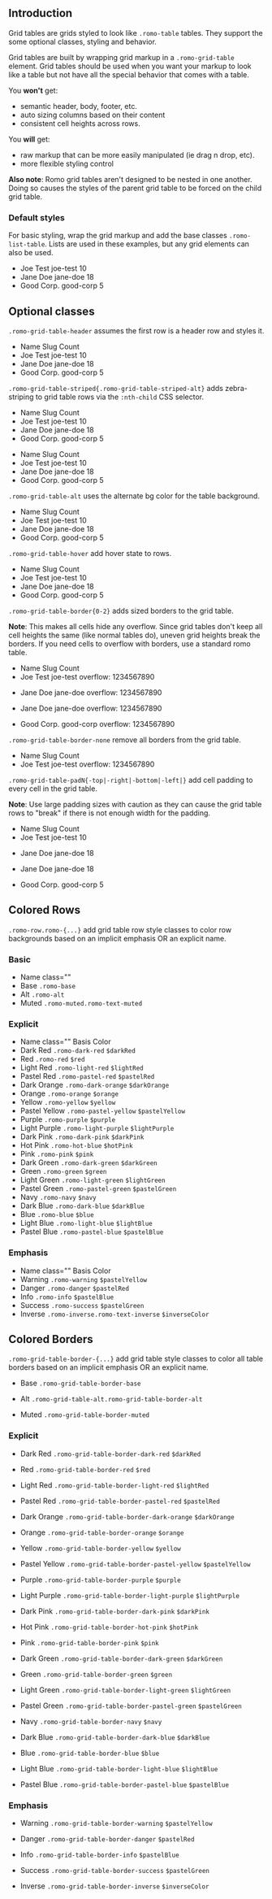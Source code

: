 ## Introduction

Grid tables are grids styled to look like `.romo-table` tables.  They support the some optional classes, styling and behavior.

Grid tables are built by wrapping grid markup in a `.romo-grid-table` element.  Grid tables should be used when you want your markup to look like a table but not have all the special behavior that comes with a table.

You **won't** get:

* semantic header, body, footer, etc.
* auto sizing columns based on their content
* consistent cell heights across rows.

You **will** get:

* raw markup that can be more easily manipulated (ie drag n drop, etc).
* more flexible styling control

**Also note**: Romo grid tables aren't designed to be nested in one another.  Doing so causes the styles of the parent grid table to be forced on the child grid table.

### Default styles

For basic styling, wrap the grid markup and add the base classes `.romo-list-table`.  Lists are used in these examples, but any grid elements can also be used.

<div>
  <ul class="romo-grid-table">
    <li class="romo-row">
      <span class="romo-span romo-6-12">Joe Test</span>
      <span class="romo-span romo-5-12">joe-test</span>
      <span class="romo-span romo-1-12">10</span>
    </li>
    <li class="romo-row">
      <span class="romo-span romo-6-12">Jane Doe</span>
      <span class="romo-span romo-5-12">jane-doe</span>
      <span class="romo-span romo-1-12">18</span>
    </li>
    <li class="romo-row">
      <span class="romo-span romo-6-12">Good Corp.</span>
      <span class="romo-span romo-5-12">good-corp</span>
      <span class="romo-span romo-1-12">5</span>
    </li>
  </ul>
</div>

## Optional classes

`.romo-grid-table-header` assumes the first row is a header row and styles it.

<div class="romo-push2-bottom">
  <ul class="romo-grid-table romo-grid-table-header">
    <li class="romo-row">
      <span class="romo-span romo-6-12">Name</span>
      <span class="romo-span romo-5-12">Slug</span>
      <span class="romo-span romo-1-12">Count</span>
    </li>
    <li class="romo-row">
      <span class="romo-span romo-6-12">Joe Test</span>
      <span class="romo-span romo-5-12">joe-test</span>
      <span class="romo-span romo-1-12">10</span>
    </li>
    <li class="romo-row">
      <span class="romo-span romo-6-12">Jane Doe</span>
      <span class="romo-span romo-5-12">jane-doe</span>
      <span class="romo-span romo-1-12">18</span>
    </li>
    <li class="romo-row">
      <span class="romo-span romo-6-12">Good Corp.</span>
      <span class="romo-span romo-5-12">good-corp</span>
      <span class="romo-span romo-1-12">5</span>
    </li>
  </ul>
</div>

`.romo-grid-table-striped{.romo-grid-table-striped-alt}` adds zebra-striping to grid table rows via the `:nth-child` CSS selector.

<div class="romo-push-bottom">
  <ul class="romo-grid-table romo-grid-table-header romo-grid-table-striped">
    <li class="romo-row">
      <span class="romo-span romo-6-12">Name</span>
      <span class="romo-span romo-5-12">Slug</span>
      <span class="romo-span romo-1-12">Count</span>
    </li>
    <li class="romo-row">
      <span class="romo-span romo-6-12">Joe Test</span>
      <span class="romo-span romo-5-12">joe-test</span>
      <span class="romo-span romo-1-12">10</span>
    </li>
    <li class="romo-row">
      <span class="romo-span romo-6-12">Jane Doe</span>
      <span class="romo-span romo-5-12">jane-doe</span>
      <span class="romo-span romo-1-12">18</span>
    </li>
    <li class="romo-row">
      <span class="romo-span romo-6-12">Good Corp.</span>
      <span class="romo-span romo-5-12">good-corp</span>
      <span class="romo-span romo-1-12">5</span>
    </li>
  </ul>
</div>

<div class="romo-push2-bottom">
  <ul class="romo-grid-table romo-grid-table-header romo-grid-table-striped romo-grid-table-striped-alt">
    <li class="romo-row">
      <span class="romo-span romo-6-12">Name</span>
      <span class="romo-span romo-5-12">Slug</span>
      <span class="romo-span romo-1-12">Count</span>
    </li>
    <li class="romo-row">
      <span class="romo-span romo-6-12">Joe Test</span>
      <span class="romo-span romo-5-12">joe-test</span>
      <span class="romo-span romo-1-12">10</span>
    </li>
    <li class="romo-row">
      <span class="romo-span romo-6-12">Jane Doe</span>
      <span class="romo-span romo-5-12">jane-doe</span>
      <span class="romo-span romo-1-12">18</span>
    </li>
    <li class="romo-row">
      <span class="romo-span romo-6-12">Good Corp.</span>
      <span class="romo-span romo-5-12">good-corp</span>
      <span class="romo-span romo-1-12">5</span>
    </li>
  </ul>
</div>

`.romo-grid-table-alt` uses the alternate bg color for the table background.

<div class="romo-push2-bottom">
  <ul class="romo-grid-table romo-grid-table-header romo-grid-table-alt">
    <li class="romo-row">
      <span class="romo-span romo-6-12">Name</span>
      <span class="romo-span romo-5-12">Slug</span>
      <span class="romo-span romo-1-12">Count</span>
    </li>
    <li class="romo-row">
      <span class="romo-span romo-6-12">Joe Test</span>
      <span class="romo-span romo-5-12">joe-test</span>
      <span class="romo-span romo-1-12">10</span>
    </li>
    <li class="romo-row">
      <span class="romo-span romo-6-12">Jane Doe</span>
      <span class="romo-span romo-5-12">jane-doe</span>
      <span class="romo-span romo-1-12">18</span>
    </li>
    <li class="romo-row">
      <span class="romo-span romo-6-12">Good Corp.</span>
      <span class="romo-span romo-5-12">good-corp</span>
      <span class="romo-span romo-1-12">5</span>
    </li>
  </ul>
</div>

`.romo-grid-table-hover` add hover state to rows.

<div class="romo-push2-bottom">
  <ul class="romo-grid-table romo-grid-table-header romo-grid-table-hover">
    <li class="romo-row">
      <span class="romo-span romo-6-12">Name</span>
      <span class="romo-span romo-5-12">Slug</span>
      <span class="romo-span romo-1-12">Count</span>
    </li>
    <li class="romo-row">
      <span class="romo-span romo-6-12">Joe Test</span>
      <span class="romo-span romo-5-12">joe-test</span>
      <span class="romo-span romo-1-12">10</span>
    </li>
    <li class="romo-row">
      <span class="romo-span romo-6-12">Jane Doe</span>
      <span class="romo-span romo-5-12">jane-doe</span>
      <span class="romo-span romo-1-12">18</span>
    </li>
    <li class="romo-row">
      <span class="romo-span romo-6-12">Good Corp.</span>
      <span class="romo-span romo-5-12">good-corp</span>
      <span class="romo-span romo-1-12">5</span>
    </li>
  </ul>
</div>

`.romo-grid-table-border{0-2}` adds sized borders to the grid table.

**Note**: This makes all cells hide any overflow.  Since grid tables don't keep all cell heights the same (like normal tables do), uneven grid heights break the borders.  If you need cells to overflow with borders, use a standard romo table.

<div class="romo-push0-bottom">
  <ul class="romo-grid-table romo-grid-table-header romo-grid-table-border">
    <li class="romo-row">
      <span class="romo-span romo-6-12">Name</span>
      <span class="romo-span romo-5-12">Slug</span>
      <span class="romo-span romo-1-12">Count</span>
    </li>
    <li class="romo-row">
      <span class="romo-span romo-6-12">Joe Test</span>
      <span class="romo-span romo-5-12">joe-test</span>
      <span class="romo-span romo-1-12">overflow: 1234567890</span>
    </li>
  </ul>
</div>

<div class="romo-push0-bottom">
  <ul class="romo-grid-table romo-grid-table-border0">
    <li class="romo-row">
      <span class="romo-span romo-6-12">Jane Doe</span>
      <span class="romo-span romo-5-12">jane-doe</span>
      <span class="romo-span romo-1-12">overflow: 1234567890</span>
    </li>
  </ul>
</div>

<div class="romo-push0-bottom">
  <ul class="romo-grid-table romo-grid-table-border1">
    <li class="romo-row">
      <span class="romo-span romo-6-12">Jane Doe</span>
      <span class="romo-span romo-5-12">jane-doe</span>
      <span class="romo-span romo-1-12">overflow: 1234567890</span>
    </li>
  </ul>
</div>

<div class="romo-push2-bottom">
  <ul class="romo-grid-table romo-grid-table-border2">
    <li class="romo-row">
      <span class="romo-span romo-6-12">Good Corp.</span>
      <span class="romo-span romo-5-12">good-corp</span>
      <span class="romo-span romo-1-12">overflow: 1234567890</span>
    </li>
  </ul>
</div>

`.romo-grid-table-border-none` remove all borders from the grid table.

<div class="romo-push2-bottom">
  <ul class="romo-grid-table romo-grid-table-header romo-grid-table-border-none">
    <li class="romo-row">
      <span class="romo-span romo-6-12">Name</span>
      <span class="romo-span romo-5-12">Slug</span>
      <span class="romo-span romo-1-12">Count</span>
    </li>
    <li class="romo-row">
      <span class="romo-span romo-6-12">Joe Test</span>
      <span class="romo-span romo-5-12">joe-test</span>
      <span class="romo-span romo-1-12">overflow: 1234567890</span>
    </li>
  </ul>
</div>

`.romo-grid-table-padN{-top|-right|-bottom|-left|}` add cell padding to every cell in the grid table.

**Note**: Use large padding sizes with caution as they can cause the grid table rows to "break" if there is not enough width for the padding.

<div class="romo-push0-bottom">
  <ul class="romo-grid-table romo-grid-table-header romo-grid-table-border romo-grid-table-pad0">
    <li class="romo-row">
      <span class="romo-span romo-6-12">Name</span>
      <span class="romo-span romo-5-12">Slug</span>
      <span class="romo-span romo-1-12">Count</span>
    </li>
    <li class="romo-row">
      <span class="romo-span romo-6-12">Joe Test</span>
      <span class="romo-span romo-5-12">joe-test</span>
      <span class="romo-span romo-1-12">10</span>
    </li>
  </ul>
</div>

<div class="romo-push0-bottom">
  <ul class="romo-grid-table romo-grid-table-border romo-grid-table-pad">
    <li class="romo-row">
      <span class="romo-span romo-6-12">Jane Doe</span>
      <span class="romo-span romo-5-12">jane-doe</span>
      <span class="romo-span romo-1-12">18</span>
    </li>
  </ul>
</div>

<div class="romo-push0-bottom">
  <ul class="romo-grid-table romo-grid-table-border romo-grid-table-pad1">
    <li class="romo-row">
      <span class="romo-span romo-6-12">Jane Doe</span>
      <span class="romo-span romo-5-12">jane-doe</span>
      <span class="romo-span romo-1-12">18</span>
    </li>
  </ul>
</div>

<div class="romo-push2-bottom">
  <ul class="romo-grid-table romo-grid-table-border romo-grid-table-pad2">
    <li class="romo-row">
      <span class="romo-span romo-6-12">Good Corp.</span>
      <span class="romo-span romo-5-12">good-corp</span>
      <span class="romo-span romo-1-12">5</span>
    </li>
  </ul>
</div>

## Colored Rows

`.romo-row.romo-{...}` add grid table row style classes to color row backgrounds based on an implicit emphasis OR an explicit name.

### Basic

<div class="romo-push2-bottom">
  <ul class="romo-grid-table romo-grid-table-header romo-grid-table-pad0 romo-grid-table-hover">
    <li class="romo-row">
      <span class="romo-span romo-1-2">Name</span>
      <span class="romo-span romo-1-2">class=""</span>
    </li>
    <li class="romo-row romo-base">
      <span class="romo-span romo-1-2">Base</span>
      <span class="romo-span romo-1-2"><code>.romo-base</code></span>
    </li>
    <li class="romo-row romo-alt">
      <span class="romo-span romo-1-2">Alt</span>
      <span class="romo-span romo-1-2"><code>.romo-alt</code></span>
    </li>
    <li class="romo-row romo-muted romo-text-muted">
      <span class="romo-span romo-1-2">Muted</span>
      <span class="romo-span romo-1-2"><code>.romo-muted.romo-text-muted</code></span>
    </li>
  </ul>
</div>

### Explicit

<div class="romo-push2-bottom">
  <ul class="romo-grid-table romo-grid-table-header romo-grid-table-pad0 romo-grid-table-hover">
    <li class="romo-row">
      <span class="romo-span romo-1-3">Name</span>
      <span class="romo-span romo-1-3">class=""</span>
      <span class="romo-span romo-1-3">Basis Color</span>
    </li>
    <li class="romo-row romo-dark-red romo-text-inverse">
      <span class="romo-span romo-1-3">Dark Red</span>
      <span class="romo-span romo-1-3"><code>.romo-dark-red</code></span>
      <span class="romo-span romo-1-3"><code>$darkRed</code></span>
    </li>
    <li class="romo-row romo-red romo-text-inverse">
      <span class="romo-span romo-1-3">Red</span>
      <span class="romo-span romo-1-3"><code>.romo-red</code></span>
      <span class="romo-span romo-1-3"><code>$red</code></span>
    </li>
    <li class="romo-row romo-light-red romo-text-inverse">
      <span class="romo-span romo-1-3">Light Red</span>
      <span class="romo-span romo-1-3"><code>.romo-light-red</code></span>
      <span class="romo-span romo-1-3"><code>$lightRed</code></span>
    </li>
    <li class="romo-row romo-pastel-red romo-text-base">
      <span class="romo-span romo-1-3">Pastel Red</span>
      <span class="romo-span romo-1-3"><code>.romo-pastel-red</code></span>
      <span class="romo-span romo-1-3"><code>$pastelRed</code></span>
    </li>
    <li class="romo-row romo-dark-orange romo-text-inverse">
      <span class="romo-span romo-1-3">Dark Orange</span>
      <span class="romo-span romo-1-3"><code>.romo-dark-orange</code></span>
      <span class="romo-span romo-1-3"><code>$darkOrange</code></span>
    </li>
    <li class="romo-row romo-orange romo-text-inverse">
      <span class="romo-span romo-1-3">Orange</span>
      <span class="romo-span romo-1-3"><code>.romo-orange</code></span>
      <span class="romo-span romo-1-3"><code>$orange</code></span>
    </li>
    <li class="romo-row romo-yellow romo-text-base">
      <span class="romo-span romo-1-3">Yellow</span>
      <span class="romo-span romo-1-3"><code>.romo-yellow</code></span>
      <span class="romo-span romo-1-3"><code>$yellow</code></span>
    </li>
    <li class="romo-row romo-pastel-yellow romo-text-base">
      <span class="romo-span romo-1-3">Pastel Yellow</span>
      <span class="romo-span romo-1-3"><code>.romo-pastel-yellow</code></span>
      <span class="romo-span romo-1-3"><code>$pastelYellow</code></span>
    </li>
    <li class="romo-row romo-purple romo-text-inverse">
      <span class="romo-span romo-1-3">Purple</span>
      <span class="romo-span romo-1-3"><code>.romo-purple</code></span>
      <span class="romo-span romo-1-3"><code>$purple</code></span>
    </li>
    <li class="romo-row romo-light-purple romo-text-inverse">
      <span class="romo-span romo-1-3">Light Purple</span>
      <span class="romo-span romo-1-3"><code>.romo-light-purple</code></span>
      <span class="romo-span romo-1-3"><code>$lightPurple</code></span>
    </li>
    <li class="romo-row romo-dark-pink romo-text-inverse">
      <span class="romo-span romo-1-3">Dark Pink</span>
      <span class="romo-span romo-1-3"><code>.romo-dark-pink</code></span>
      <span class="romo-span romo-1-3"><code>$darkPink</code></span>
    </li>
    <li class="romo-row romo-hot-pink romo-text-inverse">
      <span class="romo-span romo-1-3">Hot Pink</span>
      <span class="romo-span romo-1-3"><code>.romo-hot-blue</code></span>
      <span class="romo-span romo-1-3"><code>$hotPink</code></span>
    </li>
    <li class="romo-row romo-pink romo-text-inverse">
      <span class="romo-span romo-1-3">Pink</span>
      <span class="romo-span romo-1-3"><code>.romo-pink</code></span>
      <span class="romo-span romo-1-3"><code>$pink</code></span>
    </li>
    <li class="romo-row romo-dark-green romo-text-inverse">
      <span class="romo-span romo-1-3">Dark Green</span>
      <span class="romo-span romo-1-3"><code>.romo-dark-green</code></span>
      <span class="romo-span romo-1-3"><code>$darkGreen</code></span>
    </li>
    <li class="romo-row romo-green romo-text-inverse">
      <span class="romo-span romo-1-3">Green</span>
      <span class="romo-span romo-1-3"><code>.romo-green</code></span>
      <span class="romo-span romo-1-3"><code>$green</code></span>
    </li>
    <li class="romo-row romo-light-green romo-text-base">
      <span class="romo-span romo-1-3">Light Green</span>
      <span class="romo-span romo-1-3"><code>.romo-light-green</code></span>
      <span class="romo-span romo-1-3"><code>$lightGreen</code></span>
    </li>
    <li class="romo-row romo-pastel-green romo-text-base">
      <span class="romo-span romo-1-3">Pastel Green</span>
      <span class="romo-span romo-1-3"><code>.romo-pastel-green</code></span>
      <span class="romo-span romo-1-3"><code>$pastelGreen</code></span>
    </li>
    <li class="romo-row romo-navy romo-text-inverse">
      <span class="romo-span romo-1-3">Navy</span>
      <span class="romo-span romo-1-3"><code>.romo-navy</code></span>
      <span class="romo-span romo-1-3"><code>$navy</code></span>
    </li>
    <li class="romo-row romo-dark-blue romo-text-inverse">
      <span class="romo-span romo-1-3">Dark Blue</span>
      <span class="romo-span romo-1-3"><code>.romo-dark-blue</code></span>
      <span class="romo-span romo-1-3"><code>$darkBlue</code></span>
    </li>
    <li class="romo-row romo-blue romo-text-inverse">
      <span class="romo-span romo-1-3">Blue</span>
      <span class="romo-span romo-1-3"><code>.romo-blue</code></span>
      <span class="romo-span romo-1-3"><code>$blue</code></span>
    </li>
    <li class="romo-row romo-light-blue romo-text-inverse">
      <span class="romo-span romo-1-3">Light Blue</span>
      <span class="romo-span romo-1-3"><code>.romo-light-blue</code></span>
      <span class="romo-span romo-1-3"><code>$lightBlue</code></span>
    </li>
    <li class="romo-row romo-pastel-blue romo-text-base">
      <span class="romo-span romo-1-3">Pastel Blue</span>
      <span class="romo-span romo-1-3"><code>.romo-pastel-blue</code></span>
      <span class="romo-span romo-1-3"><code>$pastelBlue</code></span>
    </li>
  </ul>
</div>

### Emphasis

<div class="romo-push2-bottom">
  <ul class="romo-grid-table romo-grid-table-header romo-grid-table-pad0 romo-grid-table-hover">
    <li class="romo-row">
      <span class="romo-span romo-1-3">Name</span>
      <span class="romo-span romo-1-3">class=""</span>
      <span class="romo-span romo-1-3">Basis Color</span>
    </li>
    <li class="romo-row romo-warning">
      <span class="romo-span romo-1-3">Warning</span>
      <span class="romo-span romo-1-3"><code>.romo-warning</code></span>
      <span class="romo-span romo-1-3"><code>$pastelYellow</code></span>
    </li>
    <li class="romo-row romo-danger">
      <span class="romo-span romo-1-3">Danger</span>
      <span class="romo-span romo-1-3"><code>.romo-danger</code></span>
      <span class="romo-span romo-1-3"><code>$pastelRed</code></span>
    </li>
    <li class="romo-row romo-info">
      <span class="romo-span romo-1-3">Info</span>
      <span class="romo-span romo-1-3"><code>.romo-info</code></span>
      <span class="romo-span romo-1-3"><code>$pastelBlue</code></span>
    </li>
    <li class="romo-row romo-success">
      <span class="romo-span romo-1-3">Success</span>
      <span class="romo-span romo-1-3"><code>.romo-success</code></span>
      <span class="romo-span romo-1-3"><code>$pastelGreen</code></span>
    </li>
    <li class="romo-row romo-inverse romo-text-inverse">
      <span class="romo-span romo-1-3">Inverse</span>
      <span class="romo-span romo-1-3"><code>.romo-inverse.romo-text-inverse</code></span>
      <span class="romo-span romo-1-3"><code>$inverseColor</code></span>
    </li>
  </ul>
</div>

## Colored Borders

`.romo-grid-table-border-{...}` add grid table style classes to color all table borders based on an implicit emphasis OR an explicit name.

<div class="romo-push0-bottom">
  <ul class="romo-grid-table romo-grid-table-pad0 romo-grid-table-border2 romo-grid-table-border-base">
    <li class="romo-row">
      <span class="romo-span romo-1-2">Base</span>
      <span class="romo-span romo-1-2"><code>.romo-grid-table-border-base</code></span>
    </li>
  </ul>
</div>
<div class="romo-push0-bottom">
  <ul class="romo-grid-table romo-grid-table-pad0 romo-grid-table-border2 romo-grid-table-alt romo-grid-table-border-alt">
    <li class="romo-row">
      <span class="romo-span romo-1-2">Alt</span>
      <span class="romo-span romo-1-2"><code>.romo-grid-table-alt.romo-grid-table-border-alt</code></span>
    </li>
  </ul>
</div>
<div class="romo-push2-bottom">
  <ul class="romo-grid-table romo-grid-table-pad0 romo-grid-table-border2 romo-grid-table-border-muted">
    <li class="romo-row">
      <span class="romo-span romo-1-2">Muted</span>
      <span class="romo-span romo-1-2"><code>.romo-grid-table-border-muted</code></span>
    </li>
  </ul>
</div>

### Explicit

<div class="romo-push0-bottom">
  <ul class="romo-grid-table romo-grid-table-pad0 romo-grid-table-border2 romo-grid-table-border-dark-red">
    <li class="romo-row">
      <span class="romo-span romo-1-3">Dark Red</span>
      <span class="romo-span romo-1-3"><code>.romo-grid-table-border-dark-red</code></span>
      <span class="romo-span romo-1-3"><code>$darkRed</code></span>
    </li>
  </ul>
</div>
<div class="romo-push0-bottom">
  <ul class="romo-grid-table romo-grid-table-pad0 romo-grid-table-border2 romo-grid-table-border-red">
    <li class="romo-row">
      <span class="romo-span romo-1-3">Red</span>
      <span class="romo-span romo-1-3"><code>.romo-grid-table-border-red</code></span>
      <span class="romo-span romo-1-3"><code>$red</code></span>
    </li>
  </ul>
</div>
<div class="romo-push0-bottom">
  <ul class="romo-grid-table romo-grid-table-pad0 romo-grid-table-border2 romo-grid-table-border-light-red">
    <li class="romo-row">
      <span class="romo-span romo-1-3">Light Red</span>
      <span class="romo-span romo-1-3"><code>.romo-grid-table-border-light-red</code></span>
      <span class="romo-span romo-1-3"><code>$lightRed</code></span>
    </li>
  </ul>
</div>
<div class="romo-push0-bottom">
  <ul class="romo-grid-table romo-grid-table-pad0 romo-grid-table-border2 romo-grid-table-border-pastel-red">
    <li class="romo-row">
      <span class="romo-span romo-1-3">Pastel Red</span>
      <span class="romo-span romo-1-3"><code>.romo-grid-table-border-pastel-red</code></span>
      <span class="romo-span romo-1-3"><code>$pastelRed</code></span>
    </li>
  </ul>
</div>
<div class="romo-push0-bottom">
  <ul class="romo-grid-table romo-grid-table-pad0 romo-grid-table-border2 romo-grid-table-border-dark-orange">
    <li class="romo-row">
      <span class="romo-span romo-1-3">Dark Orange</span>
      <span class="romo-span romo-1-3"><code>.romo-grid-table-border-dark-orange</code></span>
      <span class="romo-span romo-1-3"><code>$darkOrange</code></span>
    </li>
  </ul>
</div>
<div class="romo-push0-bottom">
  <ul class="romo-grid-table romo-grid-table-pad0 romo-grid-table-border2 romo-grid-table-border-orange">
    <li class="romo-row">
      <span class="romo-span romo-1-3">Orange</span>
      <span class="romo-span romo-1-3"><code>.romo-grid-table-border-orange</code></span>
      <span class="romo-span romo-1-3"><code>$orange</code></span>
    </li>
  </ul>
</div>
<div class="romo-push0-bottom">
  <ul class="romo-grid-table romo-grid-table-pad0 romo-grid-table-border2 romo-grid-table-border-yellow">
    <li class="romo-row">
      <span class="romo-span romo-1-3">Yellow</span>
      <span class="romo-span romo-1-3"><code>.romo-grid-table-border-yellow</code></span>
      <span class="romo-span romo-1-3"><code>$yellow</code></span>
    </li>
  </ul>
</div>
<div class="romo-push0-bottom">
  <ul class="romo-grid-table romo-grid-table-pad0 romo-grid-table-border2 romo-grid-table-border-pastel-yellow">
    <li class="romo-row">
      <span class="romo-span romo-1-3">Pastel Yellow</span>
      <span class="romo-span romo-1-3"><code>.romo-grid-table-border-pastel-yellow</code></span>
      <span class="romo-span romo-1-3"><code>$pastelYellow</code></span>
    </li>
  </ul>
</div>
<div class="romo-push0-bottom">
  <ul class="romo-grid-table romo-grid-table-pad0 romo-grid-table-border2 romo-grid-table-border-purple">
    <li class="romo-row">
      <span class="romo-span romo-1-3">Purple</span>
      <span class="romo-span romo-1-3"><code>.romo-grid-table-border-purple</code></span>
      <span class="romo-span romo-1-3"><code>$purple</code></span>
    </li>
  </ul>
</div>
<div class="romo-push0-bottom">
  <ul class="romo-grid-table romo-grid-table-pad0 romo-grid-table-border2 romo-grid-table-border-light-purple">
    <li class="romo-row">
      <span class="romo-span romo-1-3">Light Purple</span>
      <span class="romo-span romo-1-3"><code>.romo-grid-table-border-light-purple</code></span>
      <span class="romo-span romo-1-3"><code>$lightPurple</code></span>
    </li>
  </ul>
</div>
<div class="romo-push0-bottom">
  <ul class="romo-grid-table romo-grid-table-pad0 romo-grid-table-border2 romo-grid-table-border-dark-pink">
    <li class="romo-row">
      <span class="romo-span romo-1-3">Dark Pink</span>
      <span class="romo-span romo-1-3"><code>.romo-grid-table-border-dark-pink</code></span>
      <span class="romo-span romo-1-3"><code>$darkPink</code></span>
    </li>
  </ul>
</div>
<div class="romo-push0-bottom">
  <ul class="romo-grid-table romo-grid-table-pad0 romo-grid-table-border2 romo-grid-table-border-hot-pink">
    <li class="romo-row">
      <span class="romo-span romo-1-3">Hot Pink</span>
      <span class="romo-span romo-1-3"><code>.romo-grid-table-border-hot-pink</code></span>
      <span class="romo-span romo-1-3"><code>$hotPink</code></span>
    </li>
  </ul>
</div>
<div class="romo-push0-bottom">
  <ul class="romo-grid-table romo-grid-table-pad0 romo-grid-table-border2 romo-grid-table-border-pink">
    <li class="romo-row">
      <span class="romo-span romo-1-3">Pink</span>
      <span class="romo-span romo-1-3"><code>.romo-grid-table-border-pink</code></span>
      <span class="romo-span romo-1-3"><code>$pink</code></span>
    </li>
  </ul>
</div>
<div class="romo-push0-bottom">
  <ul class="romo-grid-table romo-grid-table-pad0 romo-grid-table-border2 romo-grid-table-border-dark-green">
    <li class="romo-row">
      <span class="romo-span romo-1-3">Dark Green</span>
      <span class="romo-span romo-1-3"><code>.romo-grid-table-border-dark-green</code></span>
      <span class="romo-span romo-1-3"><code>$darkGreen</code></span>
    </li>
  </ul>
</div>
<div class="romo-push0-bottom">
  <ul class="romo-grid-table romo-grid-table-pad0 romo-grid-table-border2 romo-grid-table-border-green">
    <li class="romo-row">
      <span class="romo-span romo-1-3">Green</span>
      <span class="romo-span romo-1-3"><code>.romo-grid-table-border-green</code></span>
      <span class="romo-span romo-1-3"><code>$green</code></span>
    </li>
  </ul>
</div>
<div class="romo-push0-bottom">
  <ul class="romo-grid-table romo-grid-table-pad0 romo-grid-table-border2 romo-grid-table-border-light-green">
    <li class="romo-row">
      <span class="romo-span romo-1-3">Light Green</span>
      <span class="romo-span romo-1-3"><code>.romo-grid-table-border-light-green</code></span>
      <span class="romo-span romo-1-3"><code>$lightGreen</code></span>
    </li>
  </ul>
</div>
<div class="romo-push0-bottom">
  <ul class="romo-grid-table romo-grid-table-pad0 romo-grid-table-border2 romo-grid-table-border-pastel-green">
    <li class="romo-row">
      <span class="romo-span romo-1-3">Pastel Green</span>
      <span class="romo-span romo-1-3"><code>.romo-grid-table-border-pastel-green</code></span>
      <span class="romo-span romo-1-3"><code>$pastelGreen</code></span>
    </li>
  </ul>
</div>
<div class="romo-push0-bottom">
  <ul class="romo-grid-table romo-grid-table-pad0 romo-grid-table-border2 romo-grid-table-border-navy">
    <li class="romo-row">
      <span class="romo-span romo-1-3">Navy</span>
      <span class="romo-span romo-1-3"><code>.romo-grid-table-border-navy</code></span>
      <span class="romo-span romo-1-3"><code>$navy</code></span>
    </li>
  </ul>
</div>
<div class="romo-push0-bottom">
  <ul class="romo-grid-table romo-grid-table-pad0 romo-grid-table-border2 romo-grid-table-border-dark-blue">
    <li class="romo-row">
      <span class="romo-span romo-1-3">Dark Blue</span>
      <span class="romo-span romo-1-3"><code>.romo-grid-table-border-dark-blue</code></span>
      <span class="romo-span romo-1-3"><code>$darkBlue</code></span>
    </li>
  </ul>
</div>
<div class="romo-push0-bottom">
  <ul class="romo-grid-table romo-grid-table-pad0 romo-grid-table-border2 romo-grid-table-border-blue">
    <li class="romo-row">
      <span class="romo-span romo-1-3">Blue</span>
      <span class="romo-span romo-1-3"><code>.romo-grid-table-border-blue</code></span>
      <span class="romo-span romo-1-3"><code>$blue</code></span>
    </li>
  </ul>
</div>
<div class="romo-push0-bottom">
  <ul class="romo-grid-table romo-grid-table-pad0 romo-grid-table-border2 romo-grid-table-border-light-blue">
    <li class="romo-row">
      <span class="romo-span romo-1-3">Light Blue</span>
      <span class="romo-span romo-1-3"><code>.romo-grid-table-border-light-blue</code></span>
      <span class="romo-span romo-1-3"><code>$lightBlue</code></span>
    </li>
  </ul>
</div>
<div class="romo-push2-bottom">
  <ul class="romo-grid-table romo-grid-table-pad0 romo-grid-table-border2 romo-grid-table-border-pastel-blue">
    <li class="romo-row">
      <span class="romo-span romo-1-3">Pastel Blue</span>
      <span class="romo-span romo-1-3"><code>.romo-grid-table-border-pastel-blue</code></span>
      <span class="romo-span romo-1-3"><code>$pastelBlue</code></span>
    </li>
  </ul>
</div>

### Emphasis

<div class="romo-push0-bottom">
  <ul class="romo-grid-table romo-grid-table-pad0 romo-grid-table-border2 romo-grid-table-border-warning">
    <li class="romo-row">
      <span class="romo-span romo-1-3">Warning</span>
      <span class="romo-span romo-1-3"><code>.romo-grid-table-border-warning</code></span>
      <span class="romo-span romo-1-3"><code>$pastelYellow</code></span>
    </li>
  </ul>
</div>
<div class="romo-push0-bottom">
  <ul class="romo-grid-table romo-grid-table-pad0 romo-grid-table-border2 romo-grid-table-border-danger">
    <li class="romo-row">
      <span class="romo-span romo-1-3">Danger</span>
      <span class="romo-span romo-1-3"><code>.romo-grid-table-border-danger</code></span>
      <span class="romo-span romo-1-3"><code>$pastelRed</code></span>
    </li>
  </ul>
</div>
<div class="romo-push0-bottom">
  <ul class="romo-grid-table romo-grid-table-pad0 romo-grid-table-border2 romo-grid-table-border-info">
    <li class="romo-row">
      <span class="romo-span romo-1-3">Info</span>
      <span class="romo-span romo-1-3"><code>.romo-grid-table-border-info</code></span>
      <span class="romo-span romo-1-3"><code>$pastelBlue</code></span>
    </li>
  </ul>
</div>
<div class="romo-push0-bottom">
  <ul class="romo-grid-table romo-grid-table-pad0 romo-grid-table-border2 romo-grid-table-border-success">
    <li class="romo-row">
      <span class="romo-span romo-1-3">Success</span>
      <span class="romo-span romo-1-3"><code>.romo-grid-table-border-success</code></span>
      <span class="romo-span romo-1-3"><code>$pastelGreen</code></span>
    </li>
  </ul>
</div>
<div class="romo-push2-bottom">
  <ul class="romo-grid-table romo-grid-table-pad0 romo-grid-table-border2 romo-grid-table-border-inverse">
    <li class="romo-row">
      <span class="romo-span romo-1-3">Inverse</span>
      <span class="romo-span romo-1-3"><code>.romo-grid-table-border-inverse</code></span>
      <span class="romo-span romo-1-3"><code>$inverseColor</code></span>
    </li>
  </ul>
</div>
